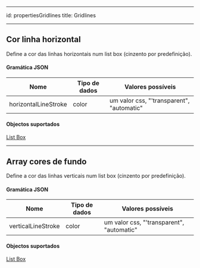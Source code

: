 - - -
id: propertiesGridlines title: Gridlines
- - -

## Cor linha horizontal

Define a cor das linhas horizontais num list box (cinzento por predefinição).

#### Gramática JSON

| Nome                 | Tipo de dados | Valores possíveis                         |
| -------------------- | ------------- | ----------------------------------------- |
| horizontalLineStroke | color         | um valor css, "'transparent", "automatic" |

#### Objectos suportados

[List Box](listbox_overview.md)

---

## Array cores de fundo

Define a cor das linhas verticais num list box (cinzento por predefinição).

#### Gramática JSON

| Nome               | Tipo de dados | Valores possíveis                         |
| ------------------ | ------------- | ----------------------------------------- |
| verticalLineStroke | color         | um valor css, "'transparent", "automatic" |

#### Objectos suportados

[List Box](listbox_overview.md)
